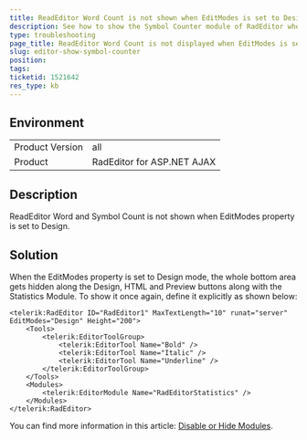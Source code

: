 ```yaml
---
title: ReadEditor Word Count is not shown when EditModes is set to Design
description: See how to show the Symbol Counter module of RadEditor when EditModes="Design".
type: troubleshooting
page_title: ReadEditor Word Count is not displayed when EditModes is set to Design
slug: editor-show-symbol-counter
position: 
tags: 
ticketid: 1521642
res_type: kb
---
```


## Environment
<table>
	<tbody>
		<tr>
			<td>Product Version</td>
			<td>all</td>
		</tr>
		<tr>
			<td>Product</td>
			<td>RadEditor for ASP.NET AJAX</td>
		</tr>
	</tbody>
</table>


## Description
ReadEditor Word and Symbol Count is not shown when EditModes property is set to Design.

## Solution
When the EditModes property is set to Design mode, the whole bottom area gets hidden along the Design, HTML and Preview buttons along with the Statistics Module. To show it once again, define it explicitly as shown below:

````ASP.NET
<telerik:RadEditor ID="RadEditor1" MaxTextLength="10" runat="server" EditModes="Design" Height="200">
    <Tools>
        <telerik:EditorToolGroup>
            <telerik:EditorTool Name="Bold" />
            <telerik:EditorTool Name="Italic" />
            <telerik:EditorTool Name="Underline" />
        </telerik:EditorToolGroup>
    </Tools>
    <Modules>
        <telerik:EditorModule Name="RadEditorStatistics" />
    </Modules>
</telerik:RadEditor>
````

You can find more information in this article: [Disable or Hide Modules](http://www.telerik.com/help/aspnet-ajax/editor_disablehidemodules.html).
 